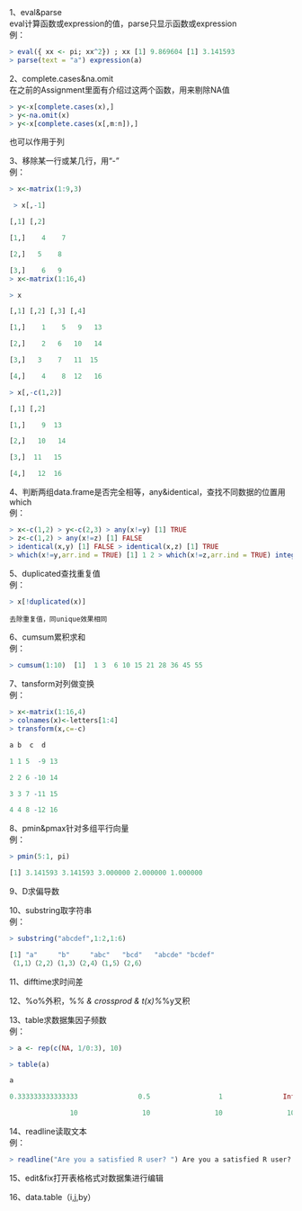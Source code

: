 1、eval&parse  
    eval计算函数或expression的值，parse只显示函数或expression  
    例：
```r
> eval({ xx <- pi; xx^2}) ; xx [1] 9.869604 [1] 3.141593
> parse(text = "a") expression(a)
```
2、complete.cases&na.omit  
    在之前的Assignment里面有介绍过这两个函数，用来剔除NA值  
```r
> y<-x[complete.cases(x),]
> y<-na.omit(x)
> y<-x[complete.cases(x[,m:n]),] 
```
也可以作用于列

3、移除某一行或某几行，用“-”  
    例：
```r
> x<-matrix(1:9,3)

 > x[,-1]      

[,1] [,2] 

[1,]    4    7

[2,]   5    8

[3,]    6   9
> x<-matrix(1:16,4) 

> x      

[,1] [,2] [,3] [,4]

[1,]    1    5   9   13

[2,]    2   6   10   14

[3,]   3    7   11  15

[4,]    4    8  12   16

> x[,-c(1,2)]      

[,1] [,2] 

[1,]    9  13

[2,]   10   14

[3,]  11   15

[4,]   12  16
```
4、判断两组data.frame是否完全相等，any&identical，查找不同数据的位置用which  
    例：
```r
> x<-c(1,2) > y<-c(2,3) > any(x!=y) [1] TRUE
> z<-c(1,2) > any(x!=z) [1] FALSE
> identical(x,y) [1] FALSE > identical(x,z) [1] TRUE
> which(x!=y,arr.ind = TRUE) [1] 1 2 > which(x!=z,arr.ind = TRUE) integer(0)
```
5、duplicated查找重复值  
    例：
```r
> x[!duplicated(x)]
```
    去除重复值，同unique效果相同

6、cumsum累积求和  
    例：
```r
> cumsum(1:10)  [1]  1 3  6 10 15 21 28 36 45 55
```

7、tansform对列做变换  
    例：
```r
> x<-matrix(1:16,4)
> colnames(x)<-letters[1:4]
> transform(x,c=-c)   

a b  c  d

1 1 5  -9 13

2 2 6 -10 14

3 3 7 -11 15

4 4 8 -12 16
```
8、pmin&pmax针对多组平行向量  
    例：
```r
> pmin(5:1, pi) 

[1] 3.141593 3.141593 3.000000 2.000000 1.000000
```
9、D求偏导数

10、substring取字符串  
    例：
```r
> substring("abcdef",1:2,1:6) 

[1] "a"     "b"     "abc"   "bcd"   "abcde" "bcdef"
（1,1）（2,2）（1,3）（2,4）（1,5）（2,6）
```
11、difftime求时间差

12、%o%外积，%*% & crossprod & t(x)%*%y叉积

13、table求数据集因子频数  
    例：
```r
> a <- rep(c(NA, 1/0:3), 10) 

> table(a) 

a

0.333333333333333               0.5                 1               Inf                 

               10                10                10                10 

```
14、readline读取文本  
    例：
```r
> readline("Are you a satisfied R user? ") Are you a satisfied R user?  [1] ""
```

15、edit&fix打开表格格式对数据集进行编辑

16、data.table（i,j,by）
